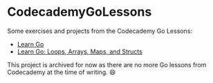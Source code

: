 # CodecademyGoLessons
Some exercises and projects from the Codecademy Go Lessons:

- [Learn Go](https://www.codecademy.com/learn/learn-go)
- [Learn Go: Loops, Arrays, Maps, and Structs](https://www.codecademy.com/learn/learn-go-loops-arrays-maps-and-structs)

This project is archived for now as there are no more Go lessons from Codecademy at the time of writing. :smile:
